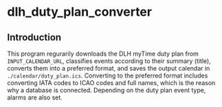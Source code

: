 # dlh_duty_plan_converter
## Introduction

This program regurarily downloads the DLH myTime duty plan from `INPUT_CALENDAR_URL`, classifies events according to their summary (title), converts them into a preferred format, and saves the output calendar in `./calendar/duty_plan.ics`. Converting to the preferred format includes converting IATA codes to ICAO codes and full names, which is the reason why a database is connected. Depending on the duty plan event type, alarms are also set.